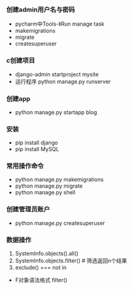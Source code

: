 ### 创建admin用户名与密码
- pycharm中Tools-》Run manage task
- makemigrations
- migrate
- createsuperuser

### c创建项目
- django-admin startproject mysite
- 运行程序 python manage.py runserver
### 创建app
- python manage.py startapp blog



### 安装
- pip install django
- pip install MySQL

### 常用操作命令
- python manage.py makemigrations
- python manage.py migrate
- python manage.py shell

### 创建管理员账户
- python manage.py createsuperuser

### 数据操作
1. SystemInfo.objects().all()
2. SystemInfo.objects.filter() # 筛选返回n个结果
3. exclude() === not in
-  F对象语法格式
filter()